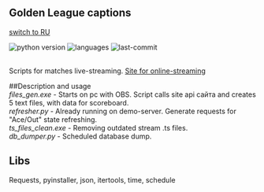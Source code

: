 ## Golden League captions                       
[switch to RU](README.rus.md)

![python version](https://img.shields.io/badge/python-3.8.6-brightgreen)
![languages](https://img.shields.io/github/languages/top/geekk0/Golden_League_captions)
![last-commit](https://img.shields.io/github/last-commit/geekk0/Golden_League_captions)

<br>Scripts for matches live-streaming. [Site for online-streaming]((https://github.com/geekk0/Golden_League_site))

##Description and usage
<br>*files_gen.exe* - Starts on pc with OBS. Script calls site api сайта and creates 5 text files, with data for scoreboard.
<br>*refresher.py* - Already running on demo-server. Generate requests for "Ace/Out" state refreshing.
<br>*ts_files_clean.exe* - Removing outdated stream .ts files.
<br>*db_dumper.py* - Scheduled database dump.

## Libs

Requests, pyinstaller, json, itertools, time, schedule
